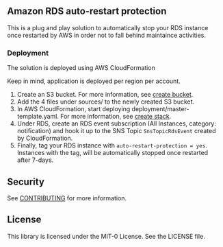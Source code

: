 ## Amazon RDS auto-restart protection

This is a plug and play solution to automatically stop your RDS instance once restarted by AWS in order not to fall behind maintaince activities. 

### Deployment

The solution is deployed using AWS CloudFormation

Keep in mind, application is deployed per region per account.

1. Create an S3 bucket. For more information, see [create bucket](https://docs.aws.amazon.com/AmazonS3/latest/user-guide/create-bucket.html).
2. Add the 4 files under sources/ to the newly created S3 bucket.
3. In AWS CloudFormation, start deploying deployment/master-template.yaml. For more information, see [create stack](https://docs.aws.amazon.com/AWSCloudFormation/latest/UserGuide/cfn-console-create-stack.html).
4. Under RDS, create an RDS event subscription (All Instances, category: notification) and hook it up to the SNS Topic `SnsTopicRdsEvent` created by CloudFormation.
5. Finally, tag your RDS instance with `auto-restart-protection = yes`. Instances with the tag, will be automatically stopped once restarted after 7-days.

## Security

See [CONTRIBUTING](CONTRIBUTING.md#security-issue-notifications) for more information.

## License

This library is licensed under the MIT-0 License. See the LICENSE file.

